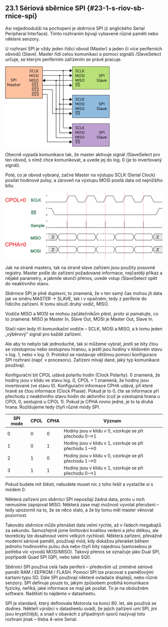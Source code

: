 ## 23.1 Sériová sběrnice SPI {#23-1-s-riov-sb-rnice-spi}

Asi nejjednodušší na pochopení je sběrnice SPI (z anglického Serial Peripheral Interface). Tímto rozhraním bývají vybavené různé paměti nebo některé senzory.

U rozhraní SPI je vždy jeden řídicí obvod (Master) a jeden či více periferních obvodů (Slave). Master řídí celou komunikaci a pomocí signálů /SlaveSelect určuje, se kterým periferním zařízením se právě pracuje.

![281-1.png](../images/000363.png)

Obecně vypadá komunikace tak, že master aktivuje signál /SlaveSelect pro ten obvod, s nímž chce komunikovat, a uvede jej do log. 0 (je to invertovaný signál).

Poté, co je obvod vybraný, začne Master na výstupu SCLK (Serial Clock) posílat hodinové pulsy, a zároveň na výstupu MOSI posílá data od nejnižšího bitu.

![282-1.png](../images/000056.png)

Jak na straně masteru, tak na straně slave zařízení jsou použity posuvné registry. Master pošle do zařízení požadované informace, nejčastěji příkaz a nějaké parametry, a jakmile skončí přenos, uvede vstup /SlaveSelect opět do neaktivního stavu.

Sběrnice SPI je plně duplexní, to znamená, že v ten samý čas mohou jít data jak ve směru MASTER -&gt; SLAVE, tak i v opačném, tedy z periferie do řídicího zařízení. K tomu slouží druhý vodič, MISO.

Vodiče MISO a MOSI se mohou začátečníkům plést, proto si pamatujte, co to znamená: MISO je Master In, Slave Out, MOSI je Master Out, Slave In.

Stačí nám tedy tři komunikační vodiče – SCLK, MOSI a MISO, a k tomu jeden „výběrový“ signál pro každé zařízení.

Ale aby to nebylo tak jednoduché, tak si můžeme vybrat, jestli se bity čtou se vzestupnou nebo sestupnou hranou, a jestli jsou hodiny v klidovém stavu v log. 1, nebo v log. 0\. Protokol se nastavuje většinou pomocí konfigurace SPI rozhraní (např. v procesoru). Zařízení mívají dané, jaký typ komunikace používají.

Konfigurační bit CPOL udává polaritu hodin (Clock Polarity). 0 znamená, že hodiny jsou v klidu ve stavu log. 0, CPOL = 1 znamená, že hodiny jsou invertované (ve stavu 0). Konfigurační informace CPHA udává, při které hraně se čtou informace (Clock Phase). Pokud je to 0, čte se informace při přechodu z neaktivního stavu hodin do aktivního (což je vzestupná hrana u CPOL 0, sestupná u CPOL 1). Pokud je CPHA rovno jedné, je to ta druhá hrana. Rozlišujeme tedy čtyři různé módy SPI.

| SPI mode | CPOL | CPHA | Význam |
| --- | --- | --- | --- |
| 0 | 0 | 0 | Hodiny jsou v klidu v 0, vzorkuje se při přechodu 0—&gt;1 |
| 1 | 0 | 1 | Hodiny jsou v klidu v 1, vzorkuje se při přechodu 1—&gt;0 |
| 2 | 1 | 0 | Hodiny jsou v klidu v 0, vzorkuje se při přechodu 1—&gt;0 |
| 3 | 1 | 1 | Hodiny jsou v klidu v 1, vzorkuje se při přechodu 0—&gt;1 |

Pokud budete mít štěstí, nebudete muset nic z toho řešit a vystačíte si s módem 0.

Některá zařízení pro sběrnici SPI neposílají žádná data, proto u nich nemusíme zapojovat MISO. Některá zase mají možnost vyvolat přerušení – tedy upozornit na to, že se něco stalo, a že by tomu měl master věnovat pozornost.

Takováto sběrnice může přenášet data velmi rychle, až v řádech megabajtů za sekundu. Samozřejmě jsme limitováni kvalitou vedení a jeho délkou, ale teoreticky lze dosáhnout velmi velkých rychlostí. Některá zařízení, převážně moderní sériové paměti, používají mód, kdy dokážou přenášet během jednoho hodinového pulsu dva nebo čtyři bity najednou (samosebou je potřeba víc vývodů MOSI/MISO). Takový přenos se označuje jako Dual SPI, popřípadě Quad SPI (QPI, nebo také SQI).

Sběrnici SPI používá celá řada periferií – především už zmíněné sériové paměti RAM / EEPROM / FLASH. Pomocí SPI lze pracovat s paměťovými kartami typu SD. Dále SPI používají některé ovladače displejů, nebo různé senzory. SPI definuje pouze to, jakým způsobem probíhá komunikace fyzicky, neříká, jaké informace se mají jak posílat. To je na obslužném software. Naštěstí to najdeme v datasheetu.

SPI je standard, který definovala Motorola na konci 80\. let, ale používá se dodnes. Někteří výrobci v datasheetu uvádí, že jejich zařízení umí SPI, jiní jsou kryptičtější, a snad v obavách z případných sporů nazývají toto rozhraní jinak – třeba 4-wire Serial.
